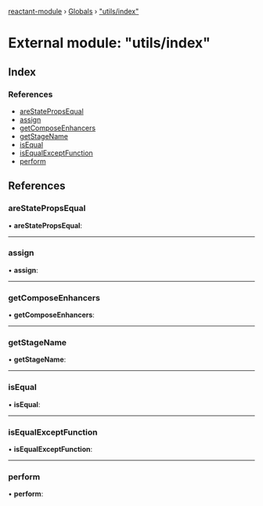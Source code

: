 [reactant-module](../README.md) › [Globals](../globals.md) › ["utils/index"](_utils_index_.md)

# External module: "utils/index"

## Index

### References

* [areStatePropsEqual](_utils_index_.md#arestatepropsequal)
* [assign](_utils_index_.md#assign)
* [getComposeEnhancers](_utils_index_.md#getcomposeenhancers)
* [getStageName](_utils_index_.md#getstagename)
* [isEqual](_utils_index_.md#isequal)
* [isEqualExceptFunction](_utils_index_.md#isequalexceptfunction)
* [perform](_utils_index_.md#perform)

## References

###  areStatePropsEqual

• **areStatePropsEqual**:

___

###  assign

• **assign**:

___

###  getComposeEnhancers

• **getComposeEnhancers**:

___

###  getStageName

• **getStageName**:

___

###  isEqual

• **isEqual**:

___

###  isEqualExceptFunction

• **isEqualExceptFunction**:

___

###  perform

• **perform**:
